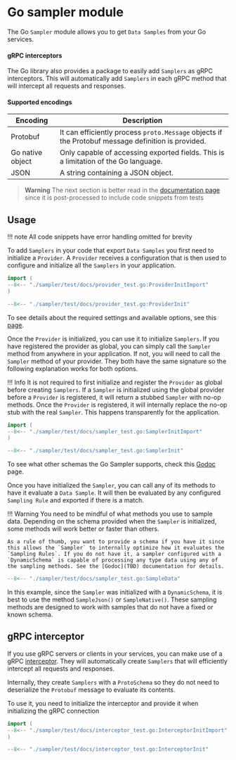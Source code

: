 # Go sampler module

<!--learn-start-->
<!-- ### Go  -->
The Go `Sampler` module allows you to get `Data Samples` from your Go services.

#### gRPC interceptors

The Go library also provides a package to easily add `Samplers` as gRPC interceptors. This will automatically add `Samplers` in each gRPC method that will intercept all requests and responses.

#### Supported encodings

| Encoding          | Description                                                                                        |
|-------------------|----------------------------------------------------------------------------------------------------|
| Protobuf          | It can efficiently process `proto.Message` objects if the Protobuf message definition is provided. |
| Go native object  | Only capable of accessing exported fields. This is a limitation of the Go language.                |
| JSON              | A string containing a JSON object.                                                                 |
<!--learn-end-->

> **Warning**
> The next section is better read in the [documentation page](https://neblic.github.io/platform/how-to/data-from-go-svc/) since it is post-processed to include code snippets from tests

<!--how-to-start-->
## Usage

!!! note
    All code snippets have error handling omitted for brevity

To add `Samplers` in your code that export `Data Samples` you first need to initialize a `Provider`. A `Provider` receives a configuration that is then used to configure and initialize all the `Samplers` in your application.

``` go
import (
--8<-- "./sampler/test/docs/provider_test.go:ProviderInitImport"
)

--8<-- "./sampler/test/docs/provider_test.go:ProviderInit"
```

To see details about the required settings and available options, see this [page](TBD).

Once the `Provider` is initialized, you can use it to initialize `Samplers`. If you have registered the provider as global, you can simply call the `Sampler` method from anywhere in your application. If not, you will need to call the `Sampler` method of your provider. They both have the same signature so the following explanation works for both options.

!!! Info
    It is not required to first initialize and register the `Provider` as global before creating `Samplers`. If a `Sampler` is initialized using the global provider before a `Provider` is registered, it will return a stubbed `Sampler` with no-op methods. Once the `Provider` is registered, it will internally replace the no-op stub with the real `Sampler`. This happens transparently for the application.

``` go
import (
--8<-- "./sampler/test/docs/sampler_test.go:SamplerInitImport"
)

--8<-- "./sampler/test/docs/sampler_test.go:SamplerInit"
```

To see what other schemas the Go Sampler supports, check this [Godoc](TBD) page. 

Once you have initialized the `Sampler`, you can call any of its methods to have it evaluate a `Data Sample`. It will then be evaluated by any configured `Sampling Rule` and exported if there is a match.

!!! Warning
    You need to be mindful of what methods you use to sample data. Depending on the schema provided when the `Sampler` is initialized, some methods will work better or faster than others. 
    
    As a rule of thumb, you want to provide a schema if you have it since this allows the `Sampler` to internally optimize how it evaluates the `Sampling Rules`. If you do not have it, a sampler configured with a `DynamicSchema` is capable of processing any type data using any of the sampling methods. See the [Godoc](TBD) documentation for details.

``` go
--8<-- "./sampler/test/docs/sampler_test.go:SampleData"
```

In this example, since the `Sampler` was initialized with a `DynamicSchema`, it is best to use the method `SampleJson()` or `SampleNative()`. These sampling methods are designed to work with samples that do not have a fixed or known schema.


## gRPC interceptor

If you use gRPC servers or clients in your services, you can make use of a gRPC [interceptor](https://github.com/neblic/platform/tree/main/sampler/instrumentation/google.golang.org/grpc). They will automatically create `Samplers` that will efficiently intercept all requests and responses. 

Internally, they create `Samplers` with a `ProtoSchema` so they do not need to deserialize the `Protobuf` message to evaluate its contents.

To use it, you need to initialize the interceptor and provide it when initializing the gRPC connection

``` go
import (
--8<-- "./sampler/test/docs/interceptor_test.go:InterceptorInitImport"
)

--8<-- "./sampler/test/docs/interceptor_test.go:InterceptorInit"
```

<!--how-to-end-->

<!--ref-start-->
<!-- Godoc page ->
<!--ref-end-->